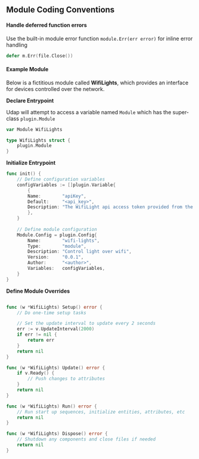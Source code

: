 ## Module Coding Conventions

#### Handle deferred function errors

Use the built-in module error function `module.Err(err error)` for inline error handling

```go
defer m.Err(file.Close())
```

#### Example Module

Below is a fictitious module called **WifiLights**, which provides an interface for devices controlled over the network.

**Declare Entrypoint**

Udap will attempt to access a variable named `Module` which has the super-class `plugin.Module`

```go
var Module WifiLights

type WifiLights struct {
    plugin.Module
}
```

**Initialize Entrypoint**

```go
func init() {
	// Define configuration variables
    configVariables := []plugin.Variable{
        {
        Name:        "apiKey",
        Default:     "<api_key>",
        Description: "The WifiLight api access token provided from the WifiLight website.",
        },
    }
	
    // Define module configuration
    Module.Config = plugin.Config{
        Name:        "wifi-lights",
        Type:        "module",
        Description: "Control light over wifi",
        Version:     "0.0.1",
        Author:      "<author>",
        Variables:   configVariables,
    }
}
```

**Define Module Overrides**

```go

func (w *WifiLights) Setup() error {
	// Do one-time setup tasks

	// Set the update interval to update every 2 seconds
	err := v.UpdateInterval(2000)
	if err != nil {
        return err
    }
	return nil
}

func (w *WifiLights) Update() error {
    if v.Ready() {
        // Push changes to attributes
    }
    return nil
}

func (w *WifiLights) Run() error {
    // Run start up sequences, initialize entities, attributes, etc
    return nil
}

func (w *WifiLights) Dispose() error {
    // Shutdown any components and close files if needed
    return nil
}
```